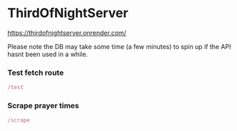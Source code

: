 # ThirdOfNightServer
https://thirdofnightserver.onrender.com/

Please note the DB may take some time (a few minutes) to spin up if the API hasnt been used in a while.

### Test fetch route
```js
/test
```

### Scrape prayer times
```js
/scrape
```
